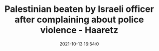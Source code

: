 ---
"title": "Palestinian beaten by Israeli officer after complaining about police violence - Haaretz"
"date": "2021-10-13 16:54:0"
"feed_name": "GOOGLENEWSCONSTRUCTION"
"feed_website": "https://news.google.com/search?q=construction%2Bincident&hl=en-US&gl=US&ceid=US:en"
"feed_rss": "https://news.google.com/rss/search?q=construction%2Bincident&hl=en-US&gl=US&ceid=US:en"
"link": "https://www.haaretz.com/israel-news/.premium-palestinian-beaten-by-israeli-officer-after-complaining-about-police-violence-1.10291839"
"source": "{'href': 'https://www.haaretz.com', 'title': 'Haaretz'}"
"file": "_posts/2021-1-1-882ee7bd052bffcfd094833ae55d11539d8947cc.md"
"accident": "0"
"drilling": "0"
"dead": "0"
"injured": "0"
"arrested": "0"
"place": "unknown place"
"where": "unknown site"
"causes": "unknown"
"place_uri": "unknown place"
---